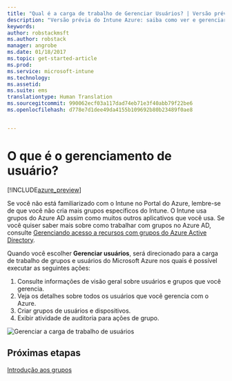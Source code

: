 ```yaml
---
title: "Qual é a carga de trabalho de Gerenciar Usuários? | Versão prévia do Intune Azure | Microsoft Docs"
description: "Versão prévia do Intune Azure: saiba como ver e gerenciar usuários usando o Microsoft Intune e o Azure."
keywords: 
author: robstackmsft
ms.author: robstack
manager: angrobe
ms.date: 01/18/2017
ms.topic: get-started-article
ms.prod: 
ms.service: microsoft-intune
ms.technology: 
ms.assetid: 
ms.suite: ems
translationtype: Human Translation
ms.sourcegitcommit: 990062ecf03a117dad74eb71e3f40abb79f22be6
ms.openlocfilehash: d778e7d1dee49da4155b109692b80b23489f0ae8


---
```


# <a name="what-is-user-management"></a>O que é o gerenciamento de usuário?


[!INCLUDE[azure_preview](../includes/azure_preview.md)]

Se você não está familiarizado com o Intune no Portal do Azure, lembre-se de que você não cria mais grupos específicos do Intune. O Intune usa grupos do Azure AD assim como muitos outros aplicativos que você usa.
Se você quiser saber mais sobre como trabalhar com grupos no Azure AD, consulte [Gerenciando acesso a recursos com grupos do Azure Active Directory](https://docs.microsoft.com/en-us/azure/active-directory/active-directory-manage-groups).

Quando você escolher **Gerenciar usuários**, será direcionado para a carga de trabalho de grupos e usuários do Microsoft Azure nos quais é possível executar as seguintes ações:

1. Consulte informações de visão geral sobre usuários e grupos que você gerencia.
2. Veja os detalhes sobre todos os usuários que você gerencia com o Azure.
3. Criar grupos de usuários e dispositivos.
4. Exibir atividade de auditoria para ações de grupo.

![Gerenciar a carga de trabalho de usuários](./media/manage-users.png)


## <a name="next-step"></a>Próximas etapas

[Introdução aos grupos](/intune-azure/manage-users/get-started-with-groups)



<!--HONumber=Feb17_HO1-->


